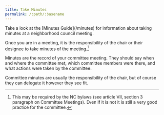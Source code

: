 ```yaml
---
title: Take Minutes
permalink: /:path/:basename
---
```


<aside class="callout" role="complementary" markdown="1">
Take a look
at the [Minutes Guide](/minutes)
for information
about taking minutes
at a neighborhood council meeting.
</aside>

Once you are
in a meeting,
it is the responsibility
of the chair
or their designee
to take minutes
of the meeting.[^bylawscommitteeminutes]

Minutes are the record
of your committee meeting.
They should say
when and where the committee met,
which committee members were there,
and what actions were taken
by the committee.

Committee minutes are usually
the responsibility
of the chair,
but of course
they can delegate it
however they see fit.

[^bylawscommitteeminutes]:
    This may be
    required by
    the NC bylaws
    (see article VII, section 3
    paragraph on Committee Meetings).
    Even if it is not
    it is still
    a very good practice
    for the committee.
